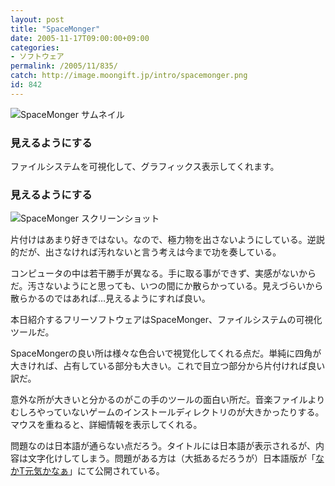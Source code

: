 ```yaml
---
layout: post
title: "SpaceMonger"
date: 2005-11-17T09:00:00+09:00
categories:
- ソフトウェア
permalink: /2005/11/835/
catch: http://image.moongift.jp/intro/spacemonger.png
id: 842
---
```

 ![SpaceMonger サムネイル](http://image.moongift.jp/intro/spacemonger.s.png "SpaceMonger サムネイル")
  

### 見えるようにする
  
ファイルシステムを可視化して、グラフィックス表示してくれます。  
<!--more-->  

### 見えるようにする
  

![SpaceMonger スクリーンショット](http://image.moongift.jp/intro/spacemonger.png "SpaceMonger スクリーンショット")

  

片付けはあまり好きではない。なので、極力物を出さないようにしている。逆説的だが、出さなければ汚れないと言う考えは今まで功を奏している。

  

コンピュータの中は若干勝手が異なる。手に取る事ができず、実感がないからだ。汚さないようにと思っても、いつの間にか散らかっている。見えづらいから散らかるのではあれば…見えるようにすれば良い。

  

本日紹介するフリーソフトウェアはSpaceMonger、ファイルシステムの可視化ツールだ。

  

SpaceMongerの良い所は様々な色合いで視覚化してくれる点だ。単純に四角が大きければ、占有している部分も大きい。これで目立つ部分から片付ければ良い訳だ。

  

意外な所が大きいと分かるのがこの手のツールの面白い所だ。音楽ファイルよりむしろやっていないゲームのインストールディレクトリのが大きかったりする。マウスを重ねると、詳細情報を表示してくれる。

  

問題なのは日本語が通らない点だろう。タイトルには日本語が表示されるが、内容は文字化けしてしまう。問題がある方は（大抵あるだろうが）日本語版が「[なかT元気かなぁ](http://oss.moongift.jp/intro/o/772/)」にて公開されている。

